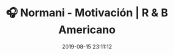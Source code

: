 ---
author_profile: false
title: "🎧 Normani - Motivación | R & B Americano"
description: "🎧 Normani - Motivación | R & B Americano"
excerpt: "🎧 Normani - Motivación | R & B Americano"
header:
  video:
    id: FKXSh14svlQ
    provider: youtube
comments: true
date: 2019-08-15 23:11:12
tags:
- R & B Americano
categories:
- Música
sidebar:
- title: "📻 Gramola "
  nav: radio
---